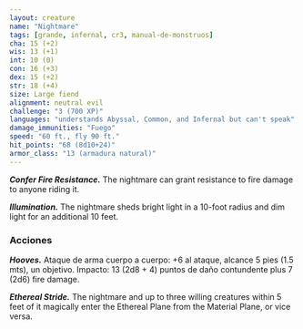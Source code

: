 ```yaml
---
layout: creature
name: "Nightmare"
tags: [grande, infernal, cr3, manual-de-monstruos]
cha: 15 (+2)
wis: 13 (+1)
int: 10 (0)
con: 16 (+3)
dex: 15 (+2)
str: 18 (+4)
size: Large fiend
alignment: neutral evil
challenge: "3 (700 XP)"
languages: "understands Abyssal, Common, and Infernal but can't speak"
damage_immunities: "Fuego"
speed: "60 ft., fly 90 ft."
hit_points: "68 (8d10+24)"
armor_class: "13 (armadura natural)"
---
```


***Confer Fire Resistance.*** The nightmare can grant resistance to fire damage to anyone riding it.

***Illumination.*** The nightmare sheds bright light in a 10-foot radius and dim light for an additional 10 feet.

### Acciones

***Hooves.*** Ataque de arma cuerpo a cuerpo: +6 al ataque, alcance 5 pies (1.5 mts), un objetivo. Impacto: 13 (2d8 + 4) puntos de daño contundente plus 7 (2d6) fire damage.

***Ethereal Stride.*** The nightmare and up to three willing creatures within 5 feet of it magically enter the Ethereal Plane from the Material Plane, or vice versa.